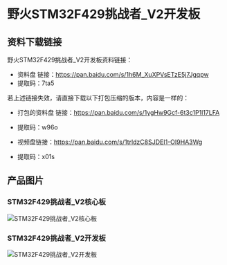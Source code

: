 # 野火STM32F429挑战者_V2开发板

## 资料下载链接
野火STM32F429挑战者_V2开发板资料链接：
* 资料盘 链接：https://pan.baidu.com/s/1h6M_XuXPVsETzE5j7Jgqpw 
* 提取码：7ta5 


若上述链接失效，请直接下载以下打包压缩的版本，内容是一样的：
* 打包的资料盘 链接：https://pan.baidu.com/s/1ygHw9Gcf-6t3c1P1l17LFA 
* 提取码：w96o 



* 视频盘链接：https://pan.baidu.com/s/1trldzC8SJDEI1-OI9HA3Wg 
* 提取码：x01s 


## 产品图片

### STM32F429挑战者_V2核心板
![STM32F429挑战者_V2核心板](https://raw.githubusercontent.com/wiki/Embdefire/products/images/STM32系列产品/STM32F429挑战者_V2开发板/STM32F429挑战者_V2核心板.jpg)

### STM32F429挑战者_V2开发板
![STM32F429挑战者_V2开发板](https://raw.githubusercontent.com/wiki/Embdefire/products/images/STM32系列产品/STM32F429挑战者_V2开发板/STM32F429挑战者_V2开发板.jpg)
